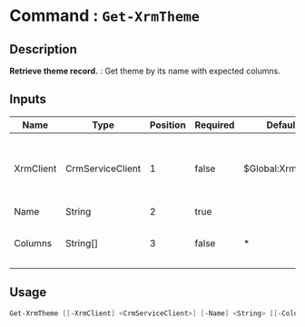 ﻿# Command : `Get-XrmTheme` 

## Description

**Retrieve theme record.** : Get theme by its name with expected columns.

## Inputs

Name|Type|Position|Required|Default|Description
----|----|--------|--------|-------|-----------
XrmClient|CrmServiceClient|1|false|$Global:XrmClient|Xrm connector initialized to target instance. Use latest one by default. (CrmServiceClient)
Name|String|2|true||
Columns|String[]|3|false|*|Specify expected columns to retrieve. (Default : All columns)


## Usage

```Powershell 
Get-XrmTheme [[-XrmClient] <CrmServiceClient>] [-Name] <String> [[-Columns] <String[]>] [<CommonParameters>]
``` 


